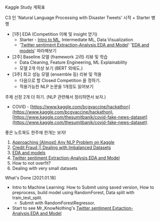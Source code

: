 Kaggle Study 계획표

C3 인 'Natural Language Processing with Disaster Tweets' 시작 + Starter 병행

- [1주] EDA (Competition 이해 및 insight 얻기)
    - Starter - [Intro to ML](https://www.kaggle.com/learn/intro-to-machine-learning), Intermediate ML, Data Visualization
    - '[Twitter sentiment Extraction-Analysis,EDA and Model](https://www.kaggle.com/tanulsingh077/twitter-sentiment-extaction-analysis-eda-and-model)' '[EDA and models](https://www.kaggle.com/artgor/eda-and-models)' 따라해보기
- [2주] Baseline 모델 (framework 고려) 리뷰 및 학습
    - Data Cleaning, Feature Engineering, ML Explainability
    - 모델 2개 이상 보기 (BERT 외에도.)
- [3주] 최고 성능 모델 (ensemble 등) 리뷰 및 적용
    - 다음으로 할 Closed Competition 을 정하기.
    - 적용가능한 NLP 논문을 1개정도 읽어보기

주제 선정 2개 더 하기. (NLP 관련해서 정리하면서 보자.)

- COVID - [https://www.kaggle.com/bcgvaccine/hackathon](https://www.kaggle.com/bcgvaccine/hackathon), [https://www.kaggle.com/thesumitbanik/covid-fake-news-dataset](https://www.kaggle.com/thesumitbanik/covid-fake-news-dataset)

좋은 노트북도 한주에 한개는 보자!

1. [Approaching (Almost) Any NLP Problem on Kaggle](https://www.kaggle.com/abhishek/approaching-almost-any-nlp-problem-on-kaggle)
2. [Credit Fraud || Dealing with Imbalanced Datasets](https://www.kaggle.com/janiobachmann/credit-fraud-dealing-with-imbalanced-datasets)
3. [EDA and models](https://www.kaggle.com/artgor/eda-and-models)
4. [Twitter sentiment Extraction-Analysis,EDA and Model](https://www.kaggle.com/tanulsingh077/twitter-sentiment-extaction-analysis-eda-and-model)
5. How to not overfit?
6. Dealing with very small datasets




What's Done
[2021.01.18]
  - Intro to Machine Learning: How to Submit using saved version, How to
  preprocess, build model using RandomForest, Data split with train_test_split.
    - Submit with RandomForestRegressor.
  - Start to see Mr_KnowNothing's [Twitter sentiment Extaction-Analysis,EDA and Model](https://www.kaggle.com/tanulsingh077/twitter-sentiment-extaction-analysis-eda-and-model)
